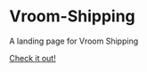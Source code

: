 # Vroom-Shipping
A landing page for Vroom Shipping

[Check it out!](https://jeremiah-bogard.github.io/Vroom-Shipping)
